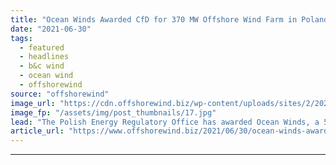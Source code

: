 ```yaml
---
title: "Ocean Winds Awarded CfD for 370 MW Offshore Wind Farm in Poland"
date: "2021-06-30"
tags: 
  - featured
  - headlines
  - b&c wind
  - ocean wind
  - offshorewind
source: "offshorewind"
image_url: "https://cdn.offshorewind.biz/wp-content/uploads/sites/2/2021/06/30105003/Ocean-Winds-Moray-East-Project-Scotland.jpg"
image_fp: "/assets/img/post_thumbnails/17.jpg"
lead: "The Polish Energy Regulatory Office has awarded Ocean Winds, a 50-50 joint venture between"
article_url: "https://www.offshorewind.biz/2021/06/30/ocean-winds-awarded-cfd-for-370-mw-offshore-wind-farm-in-poland/"
---
```


---
